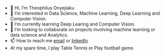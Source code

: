 - 👋 Hi, I’m Theophilus Onyejiaku
- 👀 I’m interested in Data Science, Machine Learning, Deep Learning and Computer Vision.
- 🌱 I’m currently learning Deep Learing and Computer Vision.
- 💞️ I’m looking to collaborate on projects involving machine learning or data science and Analytics.
- 📫 How to reach me [email](onyejiakut@gmail.com) or [linkedIn](www.linkedin.com/in/theophilus-chidalu-onyejiaku)
- At my spare time, I play Table Tennis or Play football game.

<!---
OnyejiakuTheophilus/OnyejiakuTheophilus is a ✨ special ✨ repository because its `README.md` (this file) appears on your GitHub profile.
You can click the Preview link to take a look at your changes.
--->
